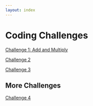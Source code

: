```yaml
---
layout: index
---
```


# Coding Challenges

[Challenge 1: Add and Multiply](cpp_shell/challenge1)

[Challenge 2](cpp_shell/challenge2)

[Challenge 3](cpp_shell/fibbochallenge)

## More Challenges

[Challenge 4](cpp_shell/challenge4)